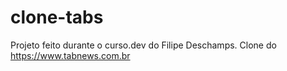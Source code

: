 # clone-tabs
Projeto feito durante o curso.dev do Filipe Deschamps. Clone do https://www.tabnews.com.br
